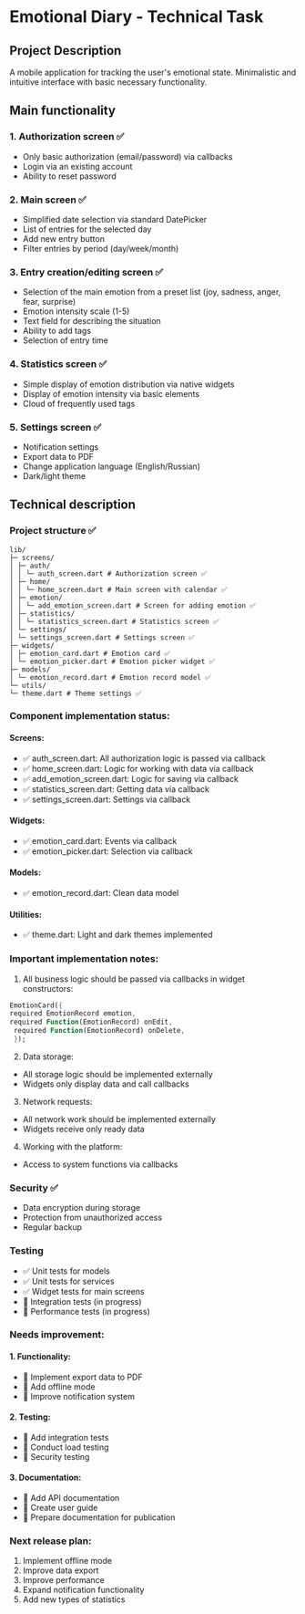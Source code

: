 # Emotional Diary - Technical Task

## Project Description
A mobile application for tracking the user's emotional state. Minimalistic and intuitive interface with basic necessary functionality.

## Main functionality

### 1. Authorization screen ✅
- Only basic authorization (email/password) via callbacks
- Login via an existing account
- Ability to reset password

### 2. Main screen ✅
- Simplified date selection via standard DatePicker
- List of entries for the selected day
- Add new entry button
- Filter entries by period (day/week/month)

### 3. Entry creation/editing screen ✅
- Selection of the main emotion from a preset list (joy, sadness, anger, fear, surprise)
- Emotion intensity scale (1-5)
- Text field for describing the situation
- Ability to add tags
- Selection of entry time

### 4. Statistics screen ✅
- Simple display of emotion distribution via native widgets
- Display of emotion intensity via basic elements
- Cloud of frequently used tags

### 5. Settings screen ✅
- Notification settings
- Export data to PDF
- Change application language (English/Russian)
- Dark/light theme

## Technical description

### Project structure ✅
```
lib/
├─ screens/
│ ├─ auth/
│ │ └─ auth_screen.dart # Authorization screen ✅
│ ├─ home/
│ │ └─ home_screen.dart # Main screen with calendar ✅
│ ├─ emotion/
│ │ └─ add_emotion_screen.dart # Screen for adding emotion ✅
│ ├─ statistics/
│ │ └─ statistics_screen.dart # Statistics screen ✅
│ └─ settings/
│ └─ settings_screen.dart # Settings screen ✅
├─ widgets/
│ ├─ emotion_card.dart # Emotion card ✅
│ └─ emotion_picker.dart # Emotion picker widget ✅
├─ models/
│ └─ emotion_record.dart # Emotion record model ✅
└─ utils/
└─ theme.dart # Theme settings ✅
```

### Component implementation status:

#### Screens:
- ✅ auth_screen.dart: All authorization logic is passed via callback
- ✅ home_screen.dart: Logic for working with data via callback
- ✅ add_emotion_screen.dart: Logic for saving via callback
- ✅ statistics_screen.dart: Getting data via callback
- ✅ settings_screen.dart: Settings via callback

#### Widgets:
- ✅ emotion_card.dart: Events via callback
- ✅ emotion_picker.dart: Selection via callback

#### Models:
- ✅ emotion_record.dart: Clean data model

#### Utilities:
- ✅ theme.dart: Light and dark themes implemented

### Important implementation notes:

1. All business logic should be passed via callbacks in widget constructors:
```dart
EmotionCard({
required EmotionRecord emotion,
required Function(EmotionRecord) onEdit,
 required Function(EmotionRecord) onDelete,
 });
 ```

2. Data storage:
- All storage logic should be implemented externally
- Widgets only display data and call callbacks

3. Network requests:
- All network work should be implemented externally
- Widgets receive only ready data

4. Working with the platform:
- Access to system functions via callbacks

### Security ✅
- Data encryption during storage
- Protection from unauthorized access
- Regular backup

### Testing
- ✅ Unit tests for models
- ✅ Unit tests for services
- ✅ Widget tests for main screens
- 📝 Integration tests (in progress)
- 📝 Performance tests (in progress)

### Needs improvement:

#### 1. Functionality:
- 📝 Implement export data to PDF
- 📝 Add offline mode
- 📝 Improve notification system

#### 2. Testing:
- 📝 Add integration tests
- 📝 Conduct load testing
- 📝 Security testing

#### 3. Documentation:
- 📝 Add API documentation
- 📝 Create user guide
- 📝 Prepare documentation for publication

### Next release plan:
1. Implement offline mode
2. Improve data export
3. Improve performance
4. Expand notification functionality
5. Add new types of statistics

